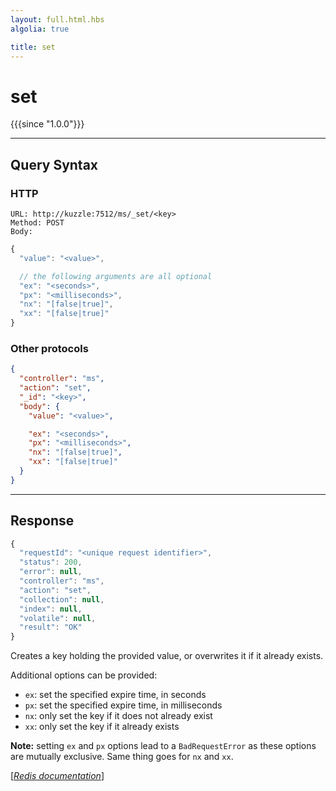 ```yaml
---
layout: full.html.hbs
algolia: true

title: set
---
```


# set

{{{since "1.0.0"}}}




---

## Query Syntax

### HTTP

```http
URL: http://kuzzle:7512/ms/_set/<key>
Method: POST  
Body:
```


```js
{
  "value": "<value>",

  // the following arguments are all optional
  "ex": "<seconds>",
  "px": "<milliseconds>",
  "nx": "[false|true]",
  "xx": "[false|true]"
}
```



### Other protocols


```json
{
  "controller": "ms",
  "action": "set",
  "_id": "<key>",
  "body": {
    "value": "<value>",

    "ex": "<seconds>",
    "px": "<milliseconds>",
    "nx": "[false|true]",
    "xx": "[false|true]"
  }
}
```

---

## Response

```javascript
{
  "requestId": "<unique request identifier>",
  "status": 200,
  "error": null,
  "controller": "ms",
  "action": "set",
  "collection": null,
  "index": null,
  "volatile": null,
  "result": "OK"
}
```

Creates a key holding the provided value, or overwrites it if it already exists.

Additional options can be provided:

* `ex`: set the specified expire time, in seconds
* `px`: set the specified expire time, in milliseconds
* `nx`: only set the key if it does not already exist
* `xx`: only set the key if it already exists

**Note:** setting `ex` and `px` options lead to a `BadRequestError` as these options are mutually exclusive. Same thing goes for `nx` and `xx`.

[[_Redis documentation_]](https://redis.io/commands/set)
